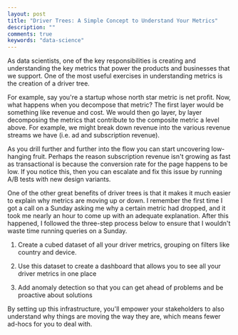 ```yaml
---
layout: post
title: "Driver Trees: A Simple Concept to Understand Your Metrics"
description: ""
comments: true
keywords: "data-science"
---
```


As data scientists, one of the key responsibilities is creating and understanding the key metrics that power the products and businesses that we support. One of the most useful exercises in understanding metrics is the creation of a driver tree.

For example, say you're a startup whose north star metric is net profit. Now, what happens when you decompose that metric? The first layer would be something like revenue and cost. We would then go layer, by layer decomposing the metrics that contribute to the composite metric a level above. For example, we might break down revenue into the various revenue streams we have (i.e. ad and subscription revenue).

As you drill further and further into the flow you can start uncovering low-hanging fruit. Perhaps the reason subscription revenue isn't growing as fast as transactional is because the conversion rate for the page happens to be low. If you notice this, then you can escalate and fix this issue by running A/B tests with new design variants.

One of the other great benefits of driver trees is that it makes it much easier to explain why metrics are moving up or down. I remember the first time I got a call on a Sunday asking me why a certain metric had dropped, and it took me nearly an hour to come up with an adequate explanation. After this happened, I followed the three-step process below to ensure that I wouldn't waste time running queries on a Sunday.

1. Create a cubed dataset of all your driver metrics, grouping on filters like country and device.

2. Use this dataset to create a dashboard that allows you to see all your driver metrics in one place

3. Add anomaly detection so that you can get ahead of problems and be proactive about solutions

By setting up this infrastructure, you'll empower your stakeholders to also understand why things are moving the way they are, which means fewer ad-hocs for you to deal with.
